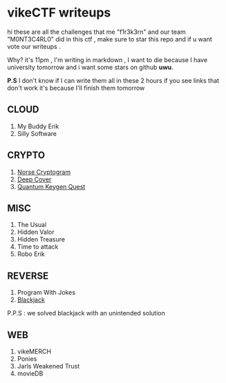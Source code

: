 # vikeCTF writeups 

hi these are all the challenges that me "f1r3k3rn" and our team "M0NT3C4RL0" did in this ctf , make sure to star this repo and if u want vote our writeups .

Why? it's 11pm , I'm writing in markdown , I want to die because I have university tomorrow and i want some stars on github **uwu**.

**P.S** I don't know if I can write them all in these 2 hours if you see links that don't work it's because I'll finish them tomorrow 

## CLOUD

1. My Buddy Erik
2. Silly Software

## CRYPTO
1. [Norse Cryptogram](./norse_cryptogram.md)
2. [Deep Cover](./Deep_Cover.md)
3. [Quantum Keygen Quest](./Quantum_keygen.md)

## MISC

1. The Usual
2. Hidden Valor
3. Hidden Treasure
4. Time to attack
5. Robo Erik


## REVERSE 

1. Program With Jokes 
2. [Blackjack](./blackjack.md) 

P.P.S : we solved blackjack with an unintended solution

## WEB

1. vikeMERCH
2. Ponies
3. Jarls Weakened Trust
3. movieDB

